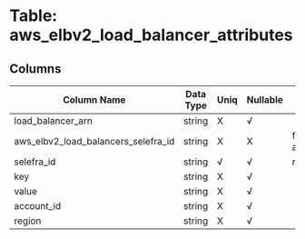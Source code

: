 # Table: aws_elbv2_load_balancer_attributes

## Columns 

|  Column Name   |  Data Type  | Uniq | Nullable | Description | 
|  ----  | ----  | ----  | ----  | ---- | 
| load_balancer_arn | string | X | √ |  | 
| aws_elbv2_load_balancers_selefra_id | string | X | X | fk to aws_elbv2_load_balancers.selefra_id | 
| selefra_id | string | √ | √ | random id | 
| key | string | X | √ |  | 
| value | string | X | √ |  | 
| account_id | string | X | √ |  | 
| region | string | X | √ |  | 


